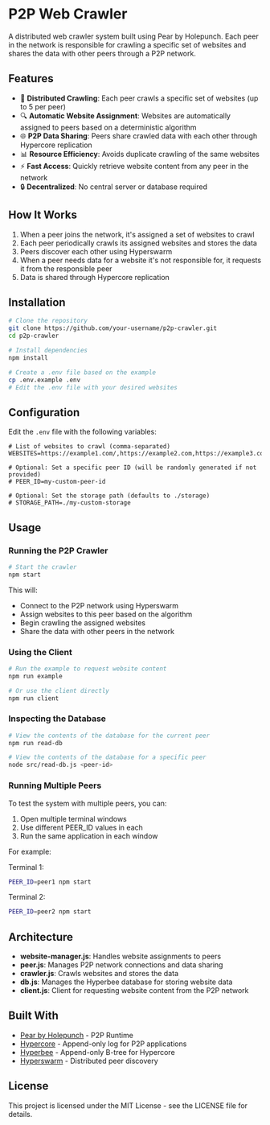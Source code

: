 # P2P Web Crawler

A distributed web crawler system built using Pear by Holepunch. Each peer in the network is responsible for crawling a specific set of websites and shares the data with other peers through a P2P network.

## Features

- 🔄 **Distributed Crawling**: Each peer crawls a specific set of websites (up to 5 per peer)
- 🔍 **Automatic Website Assignment**: Websites are automatically assigned to peers based on a deterministic algorithm
- 🌐 **P2P Data Sharing**: Peers share crawled data with each other through Hypercore replication
- 📊 **Resource Efficiency**: Avoids duplicate crawling of the same websites
- ⚡ **Fast Access**: Quickly retrieve website content from any peer in the network
- 🔒 **Decentralized**: No central server or database required

## How It Works

1. When a peer joins the network, it's assigned a set of websites to crawl
2. Each peer periodically crawls its assigned websites and stores the data
3. Peers discover each other using Hyperswarm
4. When a peer needs data for a website it's not responsible for, it requests it from the responsible peer
5. Data is shared through Hypercore replication

## Installation

```bash
# Clone the repository
git clone https://github.com/your-username/p2p-crawler.git
cd p2p-crawler

# Install dependencies
npm install

# Create a .env file based on the example
cp .env.example .env
# Edit the .env file with your desired websites
```

## Configuration

Edit the `.env` file with the following variables:

```
# List of websites to crawl (comma-separated)
WEBSITES=https://example1.com/,https://example2.com,https://example3.com

# Optional: Set a specific peer ID (will be randomly generated if not provided)
# PEER_ID=my-custom-peer-id

# Optional: Set the storage path (defaults to ./storage)
# STORAGE_PATH=./my-custom-storage
```

## Usage

### Running the P2P Crawler

```bash
# Start the crawler
npm start
```

This will:

- Connect to the P2P network using Hyperswarm
- Assign websites to this peer based on the algorithm
- Begin crawling the assigned websites
- Share the data with other peers in the network

### Using the Client

```bash
# Run the example to request website content
npm run example

# Or use the client directly
npm run client
```

### Inspecting the Database

```bash
# View the contents of the database for the current peer
npm run read-db

# View the contents of the database for a specific peer
node src/read-db.js <peer-id>
```

### Running Multiple Peers

To test the system with multiple peers, you can:

1. Open multiple terminal windows
2. Use different PEER_ID values in each
3. Run the same application in each window

For example:

Terminal 1:

```bash
PEER_ID=peer1 npm start
```

Terminal 2:

```bash
PEER_ID=peer2 npm start
```

## Architecture

- **website-manager.js**: Handles website assignments to peers
- **peer.js**: Manages P2P network connections and data sharing
- **crawler.js**: Crawls websites and stores the data
- **db.js**: Manages the Hyperbee database for storing website data
- **client.js**: Client for requesting website content from the P2P network

## Built With

- [Pear by Holepunch](https://docs.pears.com/) - P2P Runtime
- [Hypercore](https://docs.pears.com/hypercore) - Append-only log for P2P applications
- [Hyperbee](https://docs.pears.com/hyperbee) - Append-only B-tree for Hypercore
- [Hyperswarm](https://docs.pears.com/hyperswarm) - Distributed peer discovery

## License

This project is licensed under the MIT License - see the LICENSE file for details.
